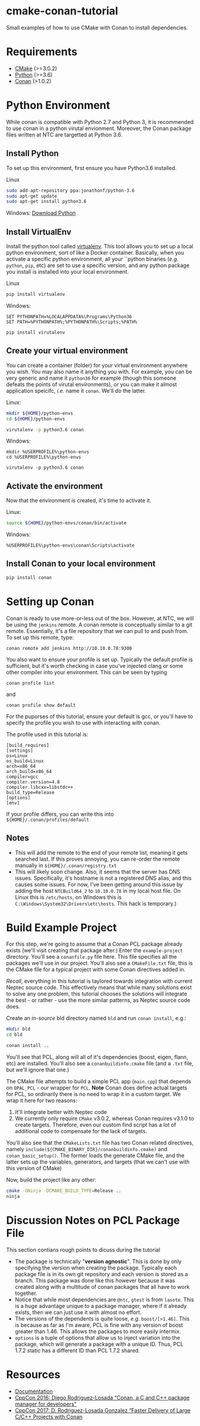 # cmake-conan-tutorial

Small examples of how to use CMake with Conan to install dependencies.

# Requirements

- [CMake](https://cmake.org/) (>=3.0.2)
- [Python](https://www.python.org/downloads/) (>=3.6)
- [Conan](https://conan.io/) (>1.0.2)

# Python Environment

While conan is compatible with Python 2.7 and Python 3, it is recommended to
use conan in a python virutal envionment.  Moreover, the Conan package files
written at NTC are targetted at Python 3.6.

## Install Python
To set up this environment, first ensure you have Python3.6 installed.

Linux
```sh
sudo add-apt-repository ppa:jonathonf/python-3.6
sudo apt-get update
sudo apt-get install python3.6
```

Windows: [Download Python](https://www.python.org/downloads/)

## Install VirtualEnv

Install the python tool called
[virtualenv](https://virtualenv.pypa.io/en/stable/).  This tool allows you to
set up a local python environment, sort of like a Docker container.  Basically,
when you activate a specific python environment, all your ``python binaries
(*e.g.* `python`, `pip`, etc) are set to use a specific version, and any python
package you install is installed into your local environment.

Linux
```sh
pip install virtualenv
```

Windows:
```
SET PYTHONPATH=%LOCALAPPDATA%\Programs\Python36
SET PATH=%PYTHONPATH%;%PYTHONPATH%\Scripts;%PATH%

pip install virutalenv
```

## Create your virtual environment

You can create a container (folder) for your virtual environment anywhere you
wish.  You may also name it anything you with.  For example, you can be very
generic and name it `python36` for example (though this someone defeats the
points of virutal environments), or you can make it almost application
speicifc, *i.e.* name it `conan`.  We'll do the latter.

Linux:
```sh
mkdir ${HOME}/python-envs
cd ${HOME}/python-envs

virutalenv -p python3.6 conan
```

Windows:
```
mkdir %USERPROFILE%\python-envs
cd %USERPROFILE%\python-envs

virutalenv -p python3.6 conan
```

## Activate the environment

Now that the environment is created, it's time to activate it.

Linux:
```sh
source ${HOME}/python-envs/conan/bin/activate
```

Windows:
```
%USERPROFILE%\python-envs\conan\Scripts\activate
```

## Install Conan to your local environment

```sh
pip install conan
```

# Setting up Conan

Conan is ready to use more-or-less out of the box.  However, at NTC, we will be
using the `jenkins` remote.  A conan remote is conceptually similar to a git
remote.  Essentially, it's a file repository that we can pull to and push from.
To set up this remote, type:

```
conan remote add jenkins http://10.10.0.78:9300
```

You also want to ensure your profile is set up.  Typically the default profile
is sufficient, but it's worth checking in case you've injected clang or some
other compiler into your environment.  This can be seen by typing

```
conan profile list
````

and

```
conan profile show default
```

For the puporses of this tutorial, ensure your default is gcc, or you'll have
to specify the profile you wish to use with interacting with conan.

The profile used in this tutorial is:

```
[build_requires]
[settings]
os=Linux
os_build=Linux
arch=x86_64
arch_build=x86_64
compiler=gcc
compiler.version=4.8
compiler.libcxx=libstdc++
build_type=Release
[options]
[env]
```

If your profile differs, you can write this into `${HOME}/.conan/profiles/default`


## Notes

- This will add the remote to the end of your remote list, meaning it gets searched last.  If this proves annoying, you can re-order the remote manually in `${HOME}/.conan/registry.txt`
- This will likely soon change.  Also, it seems that the server has DNS issues.  Specifically, it's hostname is not a registered DNS alias, and this causes some issues.  For now, I've been getting around this issue by adding the host `NTCBuild64_2` to `10.10.0.78` in my local host file.  On Linux this is `/etc/hosts`, on Windows this is `C:\Windows\System32\Drivers\etc\hosts`.  This hack is temporary.)

# Build Example Project

For this step, we're going to assume that a Conan PCL package already exists
(we'll visit creating that package after.)  Enter the `example-project`
directory.  You'll see a `conanfile.py` file here.  This file specifies all the
packages we'll use in our project.  You'll also see a `CMakeFile.txt` file,
this is the CMake file for a typical project with some Conan directives added
in.

*Recall*, everything in this tutorial is taylored towards integration with
current Neptec source code.  This effectively means that while many solutions
exist to solve any one problem, this tutorial chooses the solutions will
integrate the best - or rather - use the more similar patterns, as Neptec
source code does.

Create an *in-source* bld directory named `bld` and run `conan install`, e.g.:
```sh
mkdir bld
cd bld

conan install ..
```

You'll see that PCL, along will all of it's dependencies (boost, eigen, flann,
etc) are installed.  You'll also see a `conanbuildinfo.cmake` file (and a
`.txt` file, but we'll ignore that one.)

The CMake file attempts to build a simple PCL app (`main.cpp`) that depends on
`OPAL_PCL` - our wrapper for `PCL`.  **Note** Conan does define actual targets
for PCL, so ordinarily there is no need to wrap it in a custom target.  We wrap
it here for two reasons:

1. It'll integrate better with Neptec code
1. We currently only require `CMake` v3.0.2, whereas Conan requires v3.1.0 to
   create targets.  Therefore, even our custom find script has a lot of
   additional code to compensate for the lack of targets.

You'll also see that the `CMakeLists.txt` file has two Conan related
directives, namely `include(${CMAKE_BINARY_DIR}/conanbuildinfo.cmake)` and
`conan_basic_setup()`.  The former loads the generate CMake file, and the
latter sets up the variables, generators, and targets (that we can't use with
this version of CMake)

Now, build the project like any other:
```sh
cmake -GNinja -DCMAKE_BUILD_TYPE=Release ..
ninja
```

# Discussion Notes on PCL Package File

This section contians rough points to dicuss during the tutorial

- The package is technically "**version agnostic**".  This is done by only specifying the version when creating the package.  Typically each package file is in its own git repository and each version is stored as a branch.  This package was done like this however because it was created along with a multitude of conan packages that all have to work together.
- Notice that while most dependencies are `@ntc`, `gtest` is from `lasote`.  This is a huge advantage unique to a package manager, where if it already exists, then we can just use it with almost no effort.
- The versions of the dependents is quite loose, *e.g.* `boost/[>1.46]`.  This is because as far as I'm aware, PCL is fine with any version of boost greater than 1.46.  This allows the packages to more easily intermix.
- `options` is a tuple of options that allow us to inject variation into the package, which will generate a package with a unique ID.  Thus, PCL 1.7.2 static has a different ID than PCL 1.7.2 shared.

# Resources

- [Documentation](http://docs.conan.io/en/latest/index.html)
- [CppCon 2016: Diego Rodriguez-Losada “Conan, a C and C++ package manager for developers"](https://www.youtube.com/watch?v=xvqH_ck-5Q8)
- [CppCon 2017: D. Rodriguez-Losada Gonzalez “Faster Delivery of Large C/C++ Projects with Conan](https://www.youtube.com/watch?v=xA9yRX4Mdz0)
